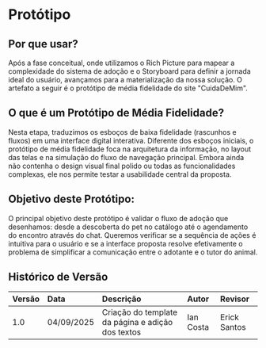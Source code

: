 # Protótipo

## Por que usar?
Após a fase conceitual, onde utilizamos o Rich Picture para mapear a complexidade do sistema de adoção e o Storyboard para definir a jornada ideal do usuário, avançamos para a materialização da nossa solução. O artefato a seguir é o protótipo de média fidelidade do site "CuidaDeMim".

## O que é um Protótipo de Média Fidelidade?

Nesta etapa, traduzimos os esboços de baixa fidelidade (rascunhos e fluxos) em uma interface digital interativa. Diferente dos esboços iniciais, o protótipo de média fidelidade foca na arquitetura da informação, no layout das telas e na simulação do fluxo de navegação principal. Embora ainda não contenha o design visual final polido ou todas as funcionalidades complexas, ele nos permite testar a usabilidade central da proposta.

## Objetivo deste Protótipo:

O principal objetivo deste protótipo é validar o fluxo de adoção que desenhamos: desde a descoberta do pet no catálogo até o agendamento do encontro através do chat. Queremos verificar se a sequência de ações é intuitiva para o usuário e se a interface proposta resolve efetivamente o problema de simplificar a comunicação entre o adotante e o tutor do animal.

## Histórico de Versão

| Versão | Data | Descrição | Autor | Revisor |
| :--- | :--- | :--- | :--- | :--- |
| 1.0 | 04/09/2025 | Criação do template da página e adição dos textos | Ian Costa | Erick Santos |
